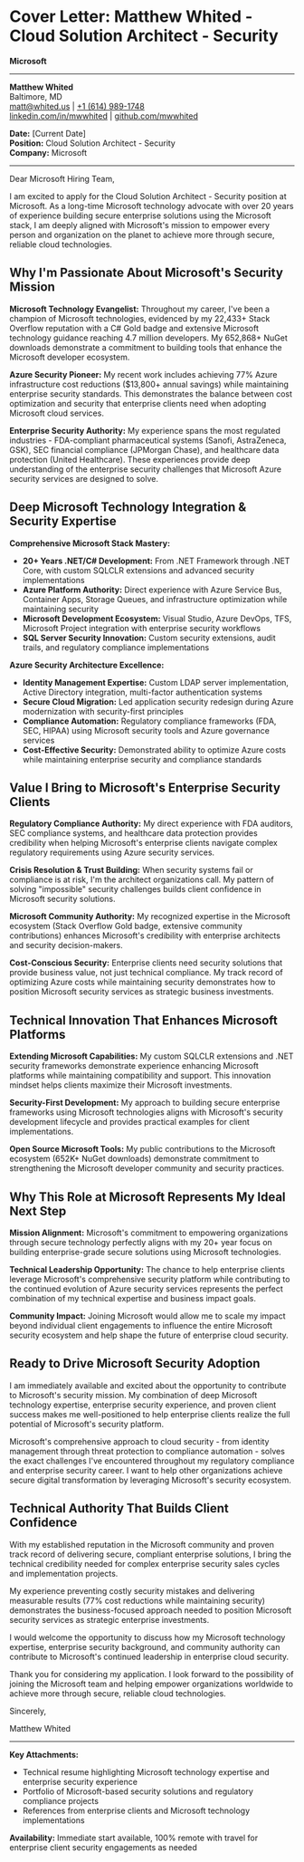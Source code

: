 # Cover Letter: Matthew Whited - Cloud Solution Architect - Security
**Microsoft**

---

**Matthew Whited**  
Baltimore, MD  
[matt@whited.us](mailto:matt@whited.us) | [+1 (614) 989-1748](tel:+16149891748)  
[linkedin.com/in/mwwhited](https://www.linkedin.com/in/mwwhited/) | [github.com/mwwhited](https://github.com/mwwhited)

**Date:** [Current Date]  
**Position:** Cloud Solution Architect - Security  
**Company:** Microsoft

---

Dear Microsoft Hiring Team,

I am excited to apply for the Cloud Solution Architect - Security position at Microsoft. As a long-time Microsoft technology advocate with over 20 years of experience building secure enterprise solutions using the Microsoft stack, I am deeply aligned with Microsoft's mission to empower every person and organization on the planet to achieve more through secure, reliable cloud technologies.

## Why I'm Passionate About Microsoft's Security Mission

**Microsoft Technology Evangelist:** Throughout my career, I've been a champion of Microsoft technologies, evidenced by my 22,433+ Stack Overflow reputation with a C# Gold badge and extensive Microsoft technology guidance reaching 4.7 million developers. My 652,868+ NuGet downloads demonstrate a commitment to building tools that enhance the Microsoft developer ecosystem.

**Azure Security Pioneer:** My recent work includes achieving 77% Azure infrastructure cost reductions ($13,800+ annual savings) while maintaining enterprise security standards. This demonstrates the balance between cost optimization and security that enterprise clients need when adopting Microsoft cloud services.

**Enterprise Security Authority:** My experience spans the most regulated industries - FDA-compliant pharmaceutical systems (Sanofi, AstraZeneca, GSK), SEC financial compliance (JPMorgan Chase), and healthcare data protection (United Healthcare). These experiences provide deep understanding of the enterprise security challenges that Microsoft Azure security services are designed to solve.

## Deep Microsoft Technology Integration & Security Expertise

**Comprehensive Microsoft Stack Mastery:**
- **20+ Years .NET/C# Development:** From .NET Framework through .NET Core, with custom SQLCLR extensions and advanced security implementations
- **Azure Platform Authority:** Direct experience with Azure Service Bus, Container Apps, Storage Queues, and infrastructure optimization while maintaining security
- **Microsoft Development Ecosystem:** Visual Studio, Azure DevOps, TFS, Microsoft Project integration with enterprise security workflows
- **SQL Server Security Innovation:** Custom security extensions, audit trails, and regulatory compliance implementations

**Azure Security Architecture Excellence:**
- **Identity Management Expertise:** Custom LDAP server implementation, Active Directory integration, multi-factor authentication systems
- **Secure Cloud Migration:** Led application security redesign during Azure modernization with security-first principles
- **Compliance Automation:** Regulatory compliance frameworks (FDA, SEC, HIPAA) using Microsoft security tools and Azure governance services
- **Cost-Effective Security:** Demonstrated ability to optimize Azure costs while maintaining enterprise security and compliance standards

## Value I Bring to Microsoft's Enterprise Security Clients

**Regulatory Compliance Authority:** My direct experience with FDA auditors, SEC compliance systems, and healthcare data protection provides credibility when helping Microsoft's enterprise clients navigate complex regulatory requirements using Azure security services.

**Crisis Resolution & Trust Building:** When security systems fail or compliance is at risk, I'm the architect organizations call. My pattern of solving "impossible" security challenges builds client confidence in Microsoft security solutions.

**Microsoft Community Authority:** My recognized expertise in the Microsoft ecosystem (Stack Overflow Gold badge, extensive community contributions) enhances Microsoft's credibility with enterprise architects and security decision-makers.

**Cost-Conscious Security:** Enterprise clients need security solutions that provide business value, not just technical compliance. My track record of optimizing Azure costs while maintaining security demonstrates how to position Microsoft security services as strategic business investments.

## Technical Innovation That Enhances Microsoft Platforms

**Extending Microsoft Capabilities:** My custom SQLCLR extensions and .NET security frameworks demonstrate experience enhancing Microsoft platforms while maintaining compatibility and support. This innovation mindset helps clients maximize their Microsoft investments.

**Security-First Development:** My approach to building secure enterprise frameworks using Microsoft technologies aligns with Microsoft's security development lifecycle and provides practical examples for client implementations.

**Open Source Microsoft Tools:** My public contributions to the Microsoft ecosystem (652K+ NuGet downloads) demonstrate commitment to strengthening the Microsoft developer community and security practices.

## Why This Role at Microsoft Represents My Ideal Next Step

**Mission Alignment:** Microsoft's commitment to empowering organizations through secure technology perfectly aligns with my 20+ year focus on building enterprise-grade secure solutions using Microsoft technologies.

**Technical Leadership Opportunity:** The chance to help enterprise clients leverage Microsoft's comprehensive security platform while contributing to the continued evolution of Azure security services represents the perfect combination of my technical expertise and business impact goals.

**Community Impact:** Joining Microsoft would allow me to scale my impact beyond individual client engagements to influence the entire Microsoft security ecosystem and help shape the future of enterprise cloud security.

## Ready to Drive Microsoft Security Adoption

I am immediately available and excited about the opportunity to contribute to Microsoft's security mission. My combination of deep Microsoft technology expertise, enterprise security experience, and proven client success makes me well-positioned to help enterprise clients realize the full potential of Microsoft's security platform.

Microsoft's comprehensive approach to cloud security - from identity management through threat protection to compliance automation - solves the exact challenges I've encountered throughout my regulatory compliance and enterprise security career. I want to help other organizations achieve secure digital transformation by leveraging Microsoft's security ecosystem.

## Technical Authority That Builds Client Confidence

With my established reputation in the Microsoft community and proven track record of delivering secure, compliant enterprise solutions, I bring the technical credibility needed for complex enterprise security sales cycles and implementation projects.

My experience preventing costly security mistakes and delivering measurable results (77% cost reductions while maintaining security) demonstrates the business-focused approach needed to position Microsoft security services as strategic enterprise investments.

I would welcome the opportunity to discuss how my Microsoft technology expertise, enterprise security background, and community authority can contribute to Microsoft's continued leadership in enterprise cloud security.

Thank you for considering my application. I look forward to the possibility of joining the Microsoft team and helping empower organizations worldwide to achieve more through secure, reliable cloud technologies.

Sincerely,

Matthew Whited

---

**Key Attachments:**
- Technical resume highlighting Microsoft technology expertise and enterprise security experience
- Portfolio of Microsoft-based security solutions and regulatory compliance projects  
- References from enterprise clients and Microsoft technology implementations

**Availability:** Immediate start available, 100% remote with travel for enterprise client security engagements as needed